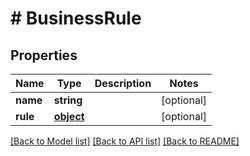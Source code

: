 # # BusinessRule

## Properties

Name | Type | Description | Notes
------------ | ------------- | ------------- | -------------
**name** | **string** |  | [optional] 
**rule** | [**object**](.md) |  | [optional] 

[[Back to Model list]](../../README.md#documentation-for-models) [[Back to API list]](../../README.md#documentation-for-api-endpoints) [[Back to README]](../../README.md)


